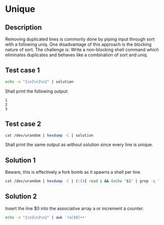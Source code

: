 # Unique

## Description

Removing duplicated lines is commonly done by piping input through sort with a following uniq. One disadvantage of this approach is the blocking nature of sort.
The challenge is: Write a non-blocking shell command which eliminates duplicates and behaves like a combination of sort and uniq.

## Test case 1

```bash
echo -e "1\n2\n3\n2" | solution
```

Shall print the following output:

```
1
2
3
```

## Test case 2

```bash
cat /dev/urandom | hexdump -C | solution
```

Shall print the same output as without solution since every line is unique.


## Solution 1

Beware, this is effectively a fork bomb as it spawns a shell per line.

```bash
cat /dev/urandom | hexdump -C | (:(){ read i && (echo "$1" | grep -q ':$i:' || echo $i; : "$1$i:";) }; : ":" done)
```

## Solution 2

Insert the line $0 into the associative array a or increment a counter.

```bash
echo -e "1\n2\n3\n2" | awk '!a[$0]++'
```
